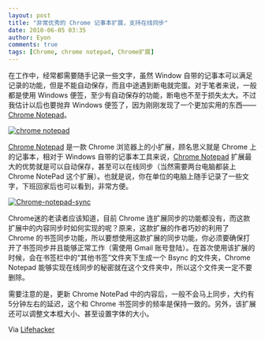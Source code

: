 ```yaml
---
layout: post
title: "非常优秀的 Chrome 记事本扩展，支持在线同步"
date: 2010-06-05 03:35
author: Eyon
comments: true
tags: [Chrome, chrome notepad, Chrome扩展]
---
```

在工作中，经常都需要随手记录一些文字，虽然 Window 自带的记事本可以满足记录的功能，但是不能自动保存，而且中途遇到断电就完蛋。对于笔者来说，一般都是使用 Windows 便签，至少有自动保存的功能，断电也不至于损失太大。不过我估计以后也要抛弃 Windows 便签了，因为刚刚发现了一个更加实用的东西——[Chrome Notepad](https://chrome.google.com/extensions/detail/ffbhefmlcoihbjcmibbfkocmnaiacinp#)。

<a href="http://img.chromi.org/2010/06/chrome-notepad.png">![](http://img.chromi.org/2010/06/chrome-notepad-550x341.png "chrome notepad")</a>

[Chrome Notepad](https://chrome.google.com/extensions/detail/ffbhefmlcoihbjcmibbfkocmnaiacinp#) 是一款 Chrome 浏览器上的小扩展，顾名思义就是 Chrome 上的记事本，相对于 Windows 自带的记事本工具来说，[Chrome Notepad](https://chrome.google.com/extensions/detail/ffbhefmlcoihbjcmibbfkocmnaiacinp#) 扩展最大的优势就是可以自动保存，甚至可以在线同步（当然需要两台电脑都装上 Chrome NotePad 这个扩展）。也就是说，你在单位的电脑上随手记录了一些文字，下班回家后也可以看到，非常方便。

<a href="http://img.chromi.org/2010/06/Chrome-notepad-sync.png">![](http://img.chromi.org/2010/06/Chrome-notepad-sync-550x379.png "Chrome-notepad-sync")</a>

Chrome迷的老读者应该知道，目前 Chrome 连扩展同步的功能都没有，而这款扩展中的内容同步时如何实现的呢？原来，这款扩展的作者巧妙的利用了 Chrome 的书签同步功能，所以要想使用这款扩展的同步功能，你必须要确保打开了书签同步并且能够正常工作（需使用 Gmail 账号登陆）。在首次使用该扩展的时候，会在书签栏中的“其他书签”文件夹下生成一个 Bsync 的文件夹，Chrome Notepad 能够实现在线同步的秘密就在这个文件夹中，所以这个文件夹一定不要删除。

需要注意的是，更新 Chrome NotePad 中的内容后，一般不会马上同步，大约有5分钟左右的延迟，这个和 Chrome 书签同步的频率是保持一致的。另外，该扩展还可以调整文本框大小、甚至设置字体的大小。

Via [Lifehacker](http://lifehacker.com/5555584/chrome-notepad-syncs-notes-across-multiple-computers)
